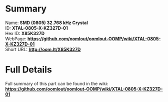 
Summary
=================
  
Name: __SMD (0805) 32.768 kHz Crystal__    
ID: __XTAL-0805-X-KZ327D-01__   
Hex ID: __X85K327D__   
WebPage: __https://github.com/oomlout/oomlout-OOMP/wiki/XTAL-0805-X-KZ327D-01__   
Short URL: __http://oom.lt/X85K327D__   

Full Details
==========================
Full summary of this part can be found in the wiki:   
__https://github.com/oomlout/oomlout-OOMP/wiki/XTAL-0805-X-KZ327D-01__    

